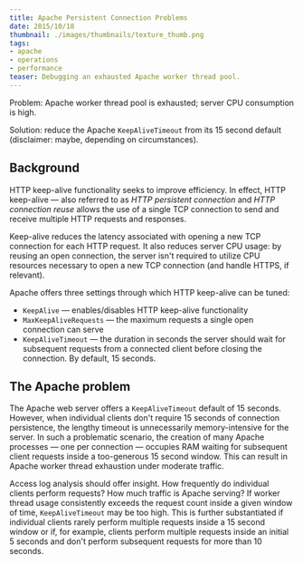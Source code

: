 ```yaml
---
title: Apache Persistent Connection Problems
date: 2015/10/18
thumbnail: ./images/thumbnails/texture_thumb.png
tags:
- apache
- operations
- performance
teaser: Debugging an exhausted Apache worker thread pool.
---
```


Problem: Apache worker thread pool is exhausted; server CPU consumption is high.

Solution: reduce the Apache `KeepAliveTimeout` from its 15 second default (disclaimer: maybe, depending on circumstances).

## Background

HTTP keep-alive functionality seeks to improve efficiency. In effect, HTTP keep-alive &mdash; also referred to as _HTTP persistent connection_ and _HTTP connection reuse_ allows the use of a single TCP connection to send and receive multiple HTTP requests and responses.

Keep-alive reduces the latency associated with opening a new TCP connection for each HTTP request. It also reduces server CPU usage: by reusing an open connection, the server isn't required to utilize CPU resources necessary to open a new TCP connection (and handle HTTPS, if relevant).

Apache offers three settings through which HTTP keep-alive can be tuned:

* `KeepAlive` &mdash; enables/disables HTTP keep-alive functionality
* `MaxKeepAliveRequests` &mdash; the maximum requests a single open connection can serve
* `KeepAliveTimeout` &mdash; the duration in seconds the server should wait for subsequent requests from a connected client before closing the connection. By default, 15 seconds.

## The Apache problem

The Apache web server offers a `KeepAliveTimeout` default of 15 seconds. However, when individual clients don't require 15 seconds of connection persistence, the lengthy timeout is unnecessarily memory-intensive for the server. In such a problematic scenario, the creation of many Apache processes &mdash; one per connection &mdash; occupies RAM waiting for subsequent client requests inside a too-generous 15 second window. This can result in Apache worker thread exhaustion under moderate traffic.

Access log analysis should offer insight. How frequently do individual clients perform requests? How much traffic is Apache serving? If worker thread usage consistently exceeds the request count inside a given window of time, `KeepAliveTimeout` may be too high. This is further substantiated if individual clients rarely perform multiple requests inside a 15 second window or if, for example, clients perform multiple requests inside an initial 5 seconds and don't perform subsequent requests for more than 10 seconds.
